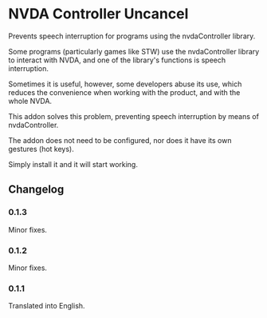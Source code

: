 # NVDA Controller Uncancel

Prevents speech interruption for programs using the nvdaController library.

Some programs (particularly games like STW) use the nvdaController library to interact with NVDA, and one of the library's functions is speech interruption.

Sometimes it is useful, however, some developers abuse its use, which reduces the convenience when working with the product, and with the whole NVDA.

This addon solves this problem, preventing speech interruption by means of nvdaController.

The addon does not need to be configured, nor does it have its own gestures (hot keys).

Simply install it and it will start working.

## Changelog
### 0.1.3
Minor fixes.

### 0.1.2
Minor fixes.

### 0.1.1

Translated into English.
